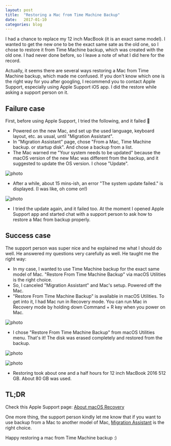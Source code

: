 ```yaml
---
layout: post
title:  "Restoring a Mac from Time Machine Backup"
date:   2017-01-10
categories: blog
---
```


I had a chance to replace my 12 inch MacBook (it is an exact same model). I wanted to get the new one to be the exact same sate as the old one, so I chose to restore it from Time Machine backup, which was created with the old one. I had never done before, so I leave a note of what I did here for the record.

Actually, it seems there are several ways restoring a Mac from Time Machine backup, which made me confused. If you don't know which one is the right way for you after googling, I recommend you to contact Apple Support, especially using Apple Support iOS app. I did the restore while asking a support person on it.

## Failure case

First, before using Apple Support, I tried the following, and it failed 👻

- Powered on the new Mac, and set up the used language, keyboard layout, etc. as usual, until "Migration Assistant".
- In "Migration Assistant" page, chose "From a Mac, Time Machine backup. or startup disk". And chose a backup from a list.
- The Mac warned me "Your system needs to be updated" because the macOS version of the new Mac was different from the backup, and it suggested to update the OS version. I chose "Update".

![photo](/assets/2017-01-10/2017-01-10-your-system-needs-to-be-updated.jpg)

- After a while, about 15 mins-ish, an error "The system update failed." is displayed. (I was like, oh come on!)

![photo](/assets/2017-01-10/2017-01-10-the-system-update-failed.jpg)

- I tried the update again, and it failed too. At the moment I opened Apple Support app and started chat with a support person to ask how to restore a Mac from backup properly.

## Success case

The support person was super nice and he explained me what I should do well. He answered my questions very carefully as well. He taught me the right way:

- In my case, I wanted to use Time Machine backup for the exact same model of Mac. "Restore From Time Machine Backup" via macOS Utilities is the right choice.
- So, I canceled "Migration Assistant" and Mac's setup. Powered off the Mac.
- "Restore From Time Machine Backup" is available in macOS Utilities. To get into it, I had Mac run in Recovery mode. You can run Mac in Recovery mode by holding down Command + R key when you power on Mac.

![photo](/assets/2017-01-10/2017-01-10-macos-utilities-page.jpg)

- I chose "Restore From Time Machine Backup" from macOS Utilities menu. That's it! The disk was erased completely and restored from the backup.

![photo](/assets/2017-01-10/2017-01-10-restoring-erasing-macintosh-hd.jpg)

![photo](/assets/2017-01-10/2017-01-10-restoring-restoring-files.jpg)

- Restoring took about one and a half hours for 12 inch MacBook 2016 512 GB. About 80 GB was used.

## TL;DR

Check this Apple Support page: [About macOS Recovery](https://support.apple.com/en-us/HT201314)

One more thing, the support person kindly let me know that if you want to use backup from a Mac to another model of Mac, [Migration Assistant](https://support.apple.com/en-us/HT204350) is the right choice.

Happy restoring a mac from Time Machine backup :)
